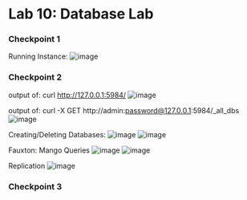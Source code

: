 # Lab 10: Database Lab

### Checkpoint 1
Running Instance:
![image](https://user-images.githubusercontent.com/86938356/161156320-a7d4d6af-51ac-45ea-b241-1e4b6616cd8a.png)

### Checkpoint 2
output of: curl http://127.0.0.1:5984/
![image](https://user-images.githubusercontent.com/86938356/161179678-c25a7134-684e-4129-a9ef-bcb36ed469b7.png)

output of: curl -X GET http://admin:password@127.0.0.1:5984/_all_dbs
![image](https://user-images.githubusercontent.com/86938356/161179839-ba8dafbc-3ff3-48e4-8c11-cfa9c6511ba5.png)

Creating/Deleting Databases:
![image](https://user-images.githubusercontent.com/86938356/161180563-3b931671-07eb-481c-920f-2d45241d9ee8.png)
![image](https://user-images.githubusercontent.com/86938356/161180613-56267db7-2683-411e-8017-7e6b02903d6d.png)

Fauxton:
Mango Queries
![image](https://user-images.githubusercontent.com/86938356/161182854-a003b238-c295-4cfe-ae7b-e0e40814f8aa.png)
![image](https://user-images.githubusercontent.com/86938356/161182955-037bfe36-0949-4d85-9a6e-1bbf94d0b2b1.png)

Replication
![image](https://user-images.githubusercontent.com/86938356/161183650-f8174946-22c0-4785-bff9-6cb1562e5f46.png)

### Checkpoint 3
